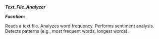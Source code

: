 ***Text_File_Analyzer***

***Fucntion:***

Reads a text file.
Analyzes word frequency.
Performs sentiment analysis.
Detects patterns (e.g., most frequent words, longest words).
